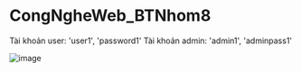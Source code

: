 # CongNgheWeb_BTNhom8

Tài khoản user: 'user1', 'password1'
Tài khoản admin: 'admin1', 'adminpass1'

![image](https://github.com/user-attachments/assets/aaae48a1-fabb-49c6-bb99-4bacc572b065)
